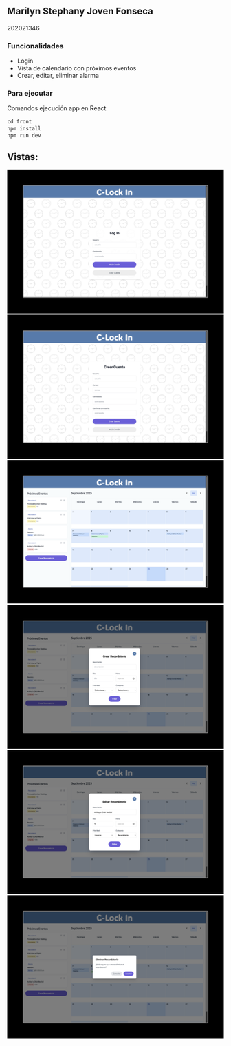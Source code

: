 ## Marilyn Stephany Joven Fonseca
202021346

### Funcionalidades
* Login
* Vista de calendario con próximos eventos
* Crear, editar, eliminar alarma

### Para ejecutar
Comandos ejecución app en React
``` shell
cd front
npm install
npm run dev
```

## Vistas:
![Login](image.png)
![Signin](image-1.png)
![Main view](image-2.png)
![Crear](image-3.png)
![Editar](image-4.png)
![Elminar](image-5.png)